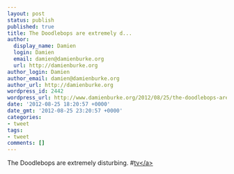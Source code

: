 ```yaml
---
layout: post
status: publish
published: true
title: The Doodlebops are extremely d...
author:
  display_name: Damien
  login: Damien
  email: damien@damienburke.org
  url: http://damienburke.org
author_login: Damien
author_email: damien@damienburke.org
author_url: http://damienburke.org
wordpress_id: 2442
wordpress_url: http://www.damienburke.org/2012/08/25/the-doodlebops-are-extremely-d/
date: '2012-08-25 18:20:57 +0000'
date_gmt: '2012-08-25 23:20:57 +0000'
categories:
- tweet
tags:
- tweet
comments: []
---
```

<p>The Doodlebops are extremely disturbing. #<a href="http:&#47;&#47;search.twitter.com&#47;search?q=%23tv" class="aktt_hashtag">tv<&#47;a></p>
